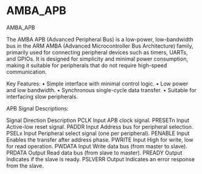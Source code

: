 # AMBA_APB
AMBA_APB


The AMBA APB (Advanced Peripheral Bus) is a low-power, low-bandwidth bus in the ARM AMBA (Advanced Microcontroller Bus Architecture) family, primarily used for connecting peripheral devices such as timers, UARTs, and GPIOs. It is designed for simplicity and minimal power consumption, making it suitable for peripherals that do not require high-speed communication.

Key Features:
•	Simple interface with minimal control logic.
•	Low power and low bandwidth.
•	Synchronous single-cycle data transfer.
•	Suitable for interfacing slow peripherals.

APB Signal Descriptions:

Signal	   Direction	  Description
PCLK	      Input	      APB clock signal.
PRESETn	    Input	      Active-low reset signal.
PADDR	      Input	      Address bus for peripheral selection.
PSELx	      Input	      Peripheral select signal (one per peripheral).
PENABLE	    Input	      Enables the transfer after address phase.
PWRITE	    Input	      High for write, low for read operation.
PWDATA	    Input	      Write data bus (from master to slave).
PRDATA	    Output	    Read data bus (from slave to master).
PREADY	    Output	    Indicates if the slave is ready.
PSLVERR	    Output	    Indicates an error response from the slave.

